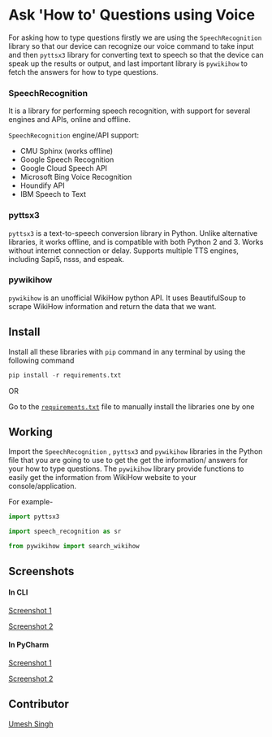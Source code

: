# Ask 'How to' Questions using Voice

For asking how to type questions firstly we are using the `SpeechRecognition` library so that our device can recognize our voice command to take input and then `pyttsx3` library for converting text to speech so that the device can speak up the results or output, and last important library is `pywikihow` to fetch the answers for how to type questions. 

### SpeechRecognition

It is a library for performing speech recognition, with support for several engines and APIs, online and offline.

`SpeechRecognition` engine/API support:

- CMU Sphinx (works offline)
- Google Speech Recognition
- Google Cloud Speech API
- Microsoft Bing Voice Recognition
- Houndify API
- IBM Speech to Text

### pyttsx3 

`pyttsx3` is a text-to-speech conversion library in Python. Unlike alternative libraries, it works offline, and is compatible with both Python 2 and 3. Works without internet connection or delay. Supports multiple TTS engines, including Sapi5, nsss, and espeak.

### pywikihow

`pywikihow` is an unofficial WikiHow python API. It uses BeautifulSoup to scrape WikiHow information and return the data that we want.

## Install

Install all these libraries with `pip` command in any terminal by using the following command

```python
pip install -r requirements.txt
```

OR

Go to the <a href="https://github.com/Umesh-01/Rotten-Scripts/blob/patch-2/Python/Ask_How_To_Qus_using_Voice/requirements.txt">`requirements.txt`</a> file to manually install the libraries one by one

## Working

Import the `SpeechRecognition` , `pyttsx3` and `pywikihow` libraries in the Python file that you are going to use to get the get the information/ answers for your how to type questions. The `pywikihow` library provide functions to easily get the information from WikiHow website to your console/application.

For example-

```python
import pyttsx3                                      

import speech_recognition as sr                     

from pywikihow import search_wikihow                
```

## Screenshots

#### In CLI

<a href="https://imgur.com/8dEKklo">Screenshot 1</a>

<a href="https://imgur.com/clqOIaG">Screenshot 2</a>

#### In PyCharm

<a href="https://imgur.com/EKBmZUP">Screenshot 1</a>

<a href="https://imgur.com/DQVbQpO">Screenshot 2</a>

## Contributor
<a href="https://github.com/Umesh-01">Umesh Singh</a>
